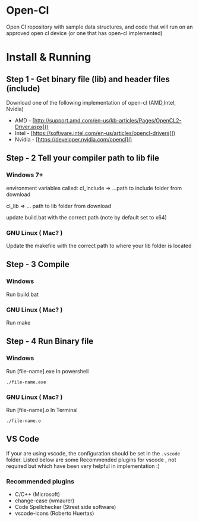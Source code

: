 # Open-Cl
Open Cl repository with sample data structures, and code that will run on an approved 
open cl device (or one that has open-cl implemented)

# Install & Running
## Step 1 - Get binary file (lib) and header files (include)
Download one of the following implementation of open-cl (AMD,Intel, Nvidia)

* AMD - [http://support.amd.com/en-us/kb-articles/Pages/OpenCL2-Driver.aspx]()
* Intel - [https://software.intel.com/en-us/articles/opencl-drivers]()
* Nvidia - [https://developer.nvidia.com/opencl]()



## Step - 2 Tell your compiler path to lib file
### Windows 7+
environment variables called:
cl_include => ...path to include folder from download

cl_lib => ... path to lib folder from download

update build.bat with the correct path (note by default set to x64)

### GNU Linux ( Mac? )
Update the makefile with the correct path to where your lib folder is located

## Step - 3 Compile
### Windows
Run build.bat
### GNU Linux ( Mac? )
Run make

## Step - 4 Run Binary file
### Windows
Run [file-name].exe
In powershell
```
./file-name.exe
```
### GNU Linux ( Mac? )
Run [file-name].o
In Terminal
```
./file-name.o
```
## VS Code
If your are using vscode, the configuration should be set in the ```.vscode``` folder. Listed below are some Recommended plugins for vscode , not required but which have been very helpful in implementation :) 
### Recommended plugins
* C/C++ (Microsoft)
* change-case (wmaurer)
* Code Spellchecker (Street side software)
* vscode-icons (Roberto Huertas)